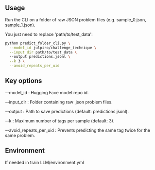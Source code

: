 ## Usage

Run the CLI on a folder of raw JSON problem files (e.g. sample_0.json, sample_1.json).

You just need to replace 'path/to/test_data':

```bash
python predict_folder_cli.py \
  --model_id julpiro/challenge_technique \
  --input_dir path/to/test_data \  
  --output predictions.jsonl \
  --k 3 \
  --avoid_repeats_per_uid
```

## Key options

--model_id : Hugging Face model repo id.

--input_dir : Folder containing raw .json problem files.

--output : Path to save predictions (default: predictions.jsonl).

--k : Maximum number of tags per sample (default: 3).

--avoid_repeats_per_uid : Prevents predicting the same tag twice for the same problem.

## Environment

If needed in train LLM/environment.yml
